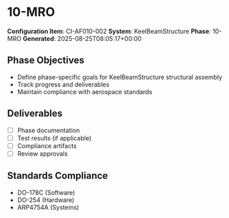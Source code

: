 # 10-MRO

**Configuration Item**: CI-AF010-002
**System**: KeelBeamStructure
**Phase**: 10-MRO
**Generated**: 2025-08-25T08:05:17+00:00

## Phase Objectives
- Define phase-specific goals for KeelBeamStructure structural assembly
- Track progress and deliverables
- Maintain compliance with aerospace standards

## Deliverables
- [ ] Phase documentation
- [ ] Test results (if applicable)
- [ ] Compliance artifacts
- [ ] Review approvals

## Standards Compliance
- DO-178C (Software)
- DO-254 (Hardware)
- ARP4754A (Systems)

